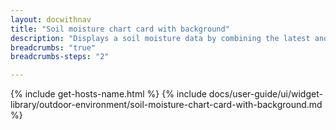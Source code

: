 ```yaml
---
layout: docwithnav
title: "Soil moisture chart card with background"
description: "Displays a soil moisture data by combining the latest and aggregated values with the background image and optional simplified chart."
breadcrumbs: "true"
breadcrumbs-steps: "2"

---
```

{% include get-hosts-name.html %}
{% include docs/user-guide/ui/widget-library/outdoor-environment/soil-moisture-chart-card-with-background.md %}
